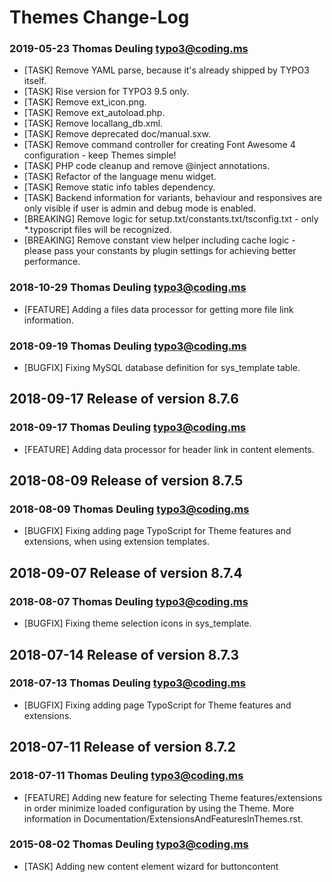 # Themes Change-Log



### 2019-05-23  Thomas Deuling  <typo3@coding.ms>

*   [TASK] Remove YAML parse, because it's already shipped by TYPO3 itself.
*   [TASK] Rise version for TYPO3 9.5 only.
*   [TASK] Remove ext_icon.png.
*   [TASK] Remove ext_autoload.php.
*   [TASK] Remove locallang_db.xml.
*   [TASK] Remove deprecated doc/manual.sxw.
*   [TASK] Remove command controller for creating Font Awesome 4 configuration - keep Themes simple!
*   [TASK] PHP code cleanup and remove @inject annotations.
*   [TASK] Refactor of the language menu widget.
*   [TASK] Remove static info tables dependency.
*   [TASK] Backend information for variants, behaviour and responsives are only visible if user is admin and debug mode is enabled.
*   [BREAKING] Remove logic for setup.txt/constants.txt/tsconfig.txt - only *.typoscript files will be recognized.
*   [BREAKING] Remove constant view helper including cache logic - please pass your constants by plugin settings for achieving better performance.



### 2018-10-29  Thomas Deuling  <typo3@coding.ms>

*   [FEATURE] Adding a files data processor for getting more file link information.

### 2018-09-19  Thomas Deuling  <typo3@coding.ms>

*   [BUGFIX] Fixing MySQL database definition for sys_template table.



## 2018-09-17  Release of version 8.7.6

### 2018-09-17  Thomas Deuling  <typo3@coding.ms>

*   [FEATURE] Adding data processor for header link in content elements.



## 2018-08-09  Release of version 8.7.5

### 2018-08-09  Thomas Deuling  <typo3@coding.ms>

*   [BUGFIX] Fixing adding page TypoScript for Theme features and extensions, when using extension templates.


## 2018-09-07  Release of version 8.7.4

### 2018-08-07  Thomas Deuling  <typo3@coding.ms>

*   [BUGFIX] Fixing theme selection icons in sys_template.



## 2018-07-14  Release of version 8.7.3

### 2018-07-13  Thomas Deuling  <typo3@coding.ms>

*   [BUGFIX] Fixing adding page TypoScript for Theme features and extensions.



## 2018-07-11  Release of version 8.7.2

### 2018-07-11  Thomas Deuling  <typo3@coding.ms>

*   [FEATURE] Adding new feature for selecting Theme features/extensions in order minimize loaded configuration by using the Theme. More information in Documentation/ExtensionsAndFeaturesInThemes.rst.

### 2015-08-02  Thomas Deuling  <typo3@coding.ms>

*   [TASK] Adding new content element wizard for buttoncontent
